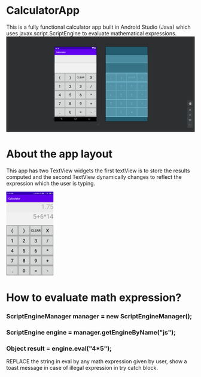 # CalculatorApp
This is a fully functional calculator app built in Android Studio (Java) which uses javax.script.ScriptEngine to evaluate mathematical expressions.
![alt text](https://github.com/Ganesh-11062000/CalculatorApp/blob/master/images/calculatorUI.PNG?raw=true)

# About the app layout
This app has two TextView widgets the first textView is to store the results computed and the second TextView dynamically changes to reflect the expression which the user is typing.

<img src="https://github.com/Ganesh-11062000/CalculatorApp/blob/master/images/ss.jpeg" width="25%">

# How to evaluate math expression?
### ScriptEngineManager manager = new ScriptEngineManager();
### ScriptEngine engine = manager.getEngineByName("js");
### Object result = engine.eval("4*5");

REPLACE the string in eval by any math expression given by user,
show a toast message in case of illegal expression in try catch block.

